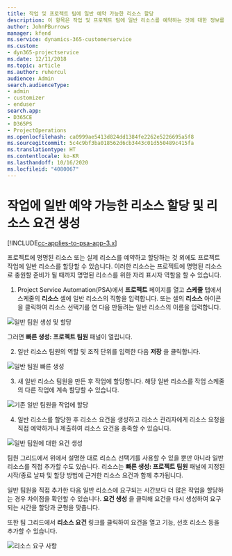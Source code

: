 ```yaml
---
title: 작업 및 프로젝트 팀에 일반 예약 가능한 리소스 할당
description: 이 항목은 작업 및 프로젝트 팀에 일반 리소스를 예약하는 것에 대한 정보를 제공합니다.
author: JohnPBurrows
manager: kfend
ms.service: dynamics-365-customerservice
ms.custom:
- dyn365-projectservice
ms.date: 12/11/2018
ms.topic: article
ms.author: ruhercul
audience: Admin
search.audienceType:
- admin
- customizer
- enduser
search.app:
- D365CE
- D365PS
- ProjectOperations
ms.openlocfilehash: ca0999ae5413d824dd1384fe2262e5226695a5f8
ms.sourcegitcommit: 5c4c9bf3ba018562d6cb3443c01d550489c415fa
ms.translationtype: HT
ms.contentlocale: ko-KR
ms.lasthandoff: 10/16/2020
ms.locfileid: "4080067"
---
```

# <a name="assign-generic-bookable-resources-to-a-task-and-generate-resource-requirements"></a>작업에 일반 예약 가능한 리소스 할당 및 리소스 요건 생성 

[!INCLUDE[cc-applies-to-psa-app-3.x](../includes/cc-applies-to-psa-app-3x.md)]

프로젝트에 명명된 리소스 또는 실제 리소스를 예약하고 할당하는 것 외에도 프로젝트 작업에 일반 리소스를 할당할 수 있습니다. 이러한 리소스는 프로젝트에 명명된 리소스로 충원할 준비가 될 때까지 명명된 리소스를 위한 자리 표시자 역할을 할 수 있습니다. 

1. Project Service Automation(PSA)에서 **프로젝트** 페이지를 열고 **스케줄** 탭에서 스케줄의 **리소스** 셀에 일반 리소스의 직함을 입력합니다. 또는 셀의 **리소스** 아이콘을 클릭하여 리소스 선택기를 연 다음 만들려는 일반 리소스의 이름을 입력합니다.

![일반 팀원 생성 및 할당](media/RM-how-to-9.png)

그러면 **빠른 생성: 프로젝트 팀원** 패널이 열립니다. 

2. 일반 리소스 팀원의 역할 및 조직 단위를 입력한 다음 **저장** 을 클릭합니다.

![일반 팀원 빠른 생성](media/RM-how-to-10.png)

3. 새 일반 리소스 팀원을 만든 후 작업에 할당합니다. 해당 일반 리소스를 작업 스케줄의 다른 작업에 계속 할당할 수 있습니다.

![기존 일반 팀원을 작업에 할당](media/RM-how-to-11.png)

4. 일반 리소스를 할당한 후 리소스 요건을 생성하고 리소스 관리자에게 리소스 요청을 직접 예약하거나 제출하여 리소스 요건을 충족할 수 있습니다.

![일반 팀원에 대한 요건 생성](media/RM-how-to-12.png)

팀원 그리드에서 위에서 설명한 대로 리소스 선택기를 사용할 수 있을 뿐만 아니라 일반 리소스를 직접 추가할 수도 있습니다. 리소스는 **빠른 생성: 프로젝트 팀원** 패널에 지정된 시작/종료 날짜 및 할당 방법에 근거한 리소스 요건과 함께 추가됩니다.

일반 팀원을 직접 추가한 다음 일반 리소스에 요구되는 시간보다 더 많은 작업을 할당하는 경우 차이점을 확인할 수 있습니다. **요건 생성** 을 클릭해 요건을 다시 생성하여 요구되는 시간을 할당과 균형을 맞춥니다.

또한 팀 그리드에서 **리소스 요건** 링크를 클릭하여 요건을 열고 기능, 선호 리소스 등을 추가할 수 있습니다.

![리소스 요구 사항](media/RM-how-to-13.png)

